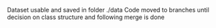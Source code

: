 Dataset usable and saved in folder ./data
Code moved to branches until decision on class structure and following merge is done
